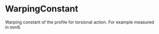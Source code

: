 WarpingConstant
===============

Warping constant of the profile for torsional action. For example measured in mm6.
